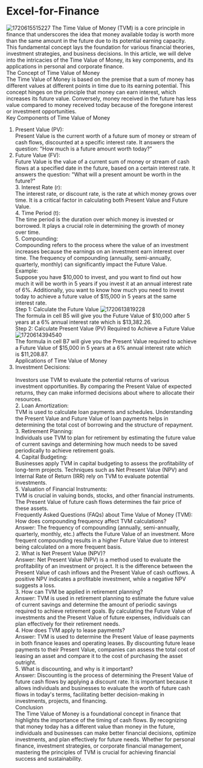 # Excel-for-Finance
![1720615515227](https://github.com/user-attachments/assets/028a3123-fb1e-4bc4-8429-8a3d0ba78658)
The Time Value of Money (TVM) is a core principle in finance that underscores the idea that money available today is worth more than the same amount in the future due to its potential earning capacity.
This fundamental concept lays the foundation for various financial theories, investment strategies, and business decisions.
In this article, we will delve into the intricacies of the Time Value of Money, its key components, and its applications in personal and corporate finance.
<br />The Concept of Time Value of Money<br />
The Time Value of Money is based on the premise that a sum of money has different values at different points in time due to its earning potential. 
This concept hinges on the principle that money can earn interest, which increases its future value.
Conversely, money received in the future has less value compared to money received today because of the foregone interest or investment opportunities.<br />
Key Components of Time Value of Money<br />
1. Present Value (PV):<br />
Present Value is the current worth of a future sum of money or stream of cash flows, discounted at a specific interest rate. It answers the question: "How much is a future amount worth today?"<br />
2. Future Value (FV):<br />
Future Value is the value of a current sum of money or stream of cash flows at a specified date in the future, based on a certain interest rate. It answers the question: "What will a present amount be worth in the future?"
<br />3. Interest Rate (r):<br />
The interest rate, or discount rate, is the rate at which money grows over time. It is a critical factor in calculating both Present Value and Future Value.
<br />4. Time Period (t):<br />
The time period is the duration over which money is invested or borrowed. It plays a crucial role in determining the growth of money over time.
<br />5. Compounding:
<br />Compounding refers to the process where the value of an investment increases because the earnings on an investment earn interest over time. The frequency of compounding (annually, semi-annually, quarterly, monthly) can significantly impact the Future Value.
<br />Example:
<br />Suppose you have $10,000 to invest, and you want to find out how much it will be worth in 5 years if you invest it at an annual interest rate of 6%. Additionally, you want to know how much you need to invest today to achieve a future value of $15,000 in 5 years at the same interest rate.
<br />Step 1: Calculate the Future Value
![1720613819228](https://github.com/user-attachments/assets/dac441f7-651f-4d68-9119-cc3fa92cef64)
<br />The formula in cell B5 will give you the Future Value of $10,000 after 5 years at a 6% annual interest rate which is $13,382.26.
<br />Step 2: Calculate Present Value (PV) Required to Achieve a Future Value
![1720614394540](https://github.com/user-attachments/assets/9fc406f6-d8fb-45b9-91de-67901102ac25)
<br />The formula in cell B7 will give you the Present Value required to achieve a Future Value of $15,000 in 5 years at a 6% annual interest rate which is $11,208.87.<br />
 Applications of Time Value of Money<br />
1. Investment Decisions:<br />
<br />Investors use TVM to evaluate the potential returns of various investment opportunities. By comparing the Present Value of expected returns, they can make informed decisions about where to allocate their resources.
<br />2. Loan Amortization:
<br />TVM is used to calculate loan payments and schedules. Understanding the Present Value and Future Value of loan payments helps in determining the total cost of borrowing and the structure of repayment.
<br />3. Retirement Planning:
<br />Individuals use TVM to plan for retirement by estimating the future value of current savings and determining how much needs to be saved periodically to achieve retirement goals.
<br />4. Capital Budgeting:
<br />Businesses apply TVM in capital budgeting to assess the profitability of long-term projects. Techniques such as Net Present Value (NPV) and Internal Rate of Return (IRR) rely on TVM to evaluate potential investments.
<br />5. Valuation of Financial Instruments:
<br />TVM is crucial in valuing bonds, stocks, and other financial instruments. The Present Value of future cash flows determines the fair price of these assets.
<br />Frequently Asked Questions (FAQs) about Time Value of Money (TVM):
<br />How does compounding frequency affect TVM calculations?
<br />Answer: The frequency of compounding (annually, semi-annually, quarterly, monthly, etc.) affects the Future Value of an investment. More frequent compounding results in a higher Future Value due to interest being calculated on a more frequent basis.
<br />2. What is Net Present Value (NPV)?
<br />Answer: Net Present Value (NPV) is a method used to evaluate the profitability of an investment or project. It is the difference between the Present Value of cash inflows and the Present Value of cash outflows. A positive NPV indicates a profitable investment, while a negative NPV suggests a loss.
<br />3. How can TVM be applied in retirement planning?
<br />Answer: TVM is used in retirement planning to estimate the future value of current savings and determine the amount of periodic savings required to achieve retirement goals. By calculating the Future Value of investments and the Present Value of future expenses, individuals can plan effectively for their retirement needs.
<br />4. How does TVM apply to lease payments?
<br />Answer: TVM is used to determine the Present Value of lease payments in both finance leases and operating leases. By discounting future lease payments to their Present Value, companies can assess the total cost of leasing an asset and compare it to the cost of purchasing the asset outright.
<br />5. What is discounting, and why is it important?
<br />Answer: Discounting is the process of determining the Present Value of future cash flows by applying a discount rate. It is important because it allows individuals and businesses to evaluate the worth of future cash flows in today's terms, facilitating better decision-making in investments, projects, and financing.
<br />Conclusion
<br /> The Time Value of Money is a foundational concept in finance that highlights the importance of the timing of cash flows. By recognizing that money today has a different value than money in the future, individuals and businesses can make better financial decisions, optimize investments, and plan effectively for future needs. Whether for personal finance, investment strategies, or corporate financial management, mastering the principles of TVM is crucial for achieving financial success and sustainability.

